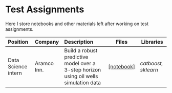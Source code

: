 # Test Assignments
 Here I store notebooks and other materials left after working on test assignments.

| Position | Company | Description | Files | Libraries |
| :--- | :--- | :--- | --- | --- |
| Data Science intern | Aramco Inn.  | Build a robust predictive model over a 3-step horizon using oil wells simulation data | [[notebook]](https://github.com/WanomiR/Test-Assignments/blob/main/Aramco/notebooks/%5Bhometask%5DIAramco-ds-intern.ipynb) | *catboost, sklearn* |

